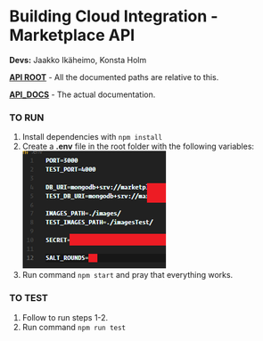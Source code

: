 # Building Cloud Integration - Marketplace API

**Devs:** Jaakko Ikäheimo, Konsta Holm

[**API ROOT**](http://www.jikaheimo.software:3000/api) - All the documented paths are relative to this.

[**API_DOCS**](http://www.jikaheimo.sofware:3000/docs) - The actual documentation.

### TO RUN

1. Install dependencies with `npm install`
2. Create a **.env** file in the root folder with the following variables:
   ![Drag Racing](env_vars.png)
3. Run command `npm start` and pray that everything works.

### TO TEST

1. Follow to run steps 1-2.
2. Run command `npm run test`
